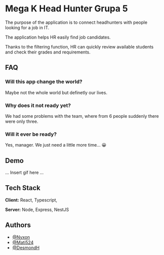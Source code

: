 
# Mega K Head Hunter Grupa 5

The purpose of the application is to connect headhunters with people looking for a job in IT. 

The application helps HR easily find job candidates. 

Thanks to the filtering function, HR can quickly review available students and check their grades and requirements.


## FAQ

### Will this app change the world? 

Maybe not the whole world but definetly our lives. 

### Why does it not ready yet? 

We had some problems with the team, where from 6 people suddenly there were only three.

### Will it ever be ready?

Yes, manager. We just need a little more time... 😀


## Demo

... Insert gif here ...


## Tech Stack

**Client:** React, Typescript,

**Server:** Node, Express, NestJS


## Authors

- [@Nyxon](https://github.com/nyxon1)
- [@Mati524](https://github.com/Mati5241)
- [@DesmondH](https://github.com/AdamSkrzypinski)

